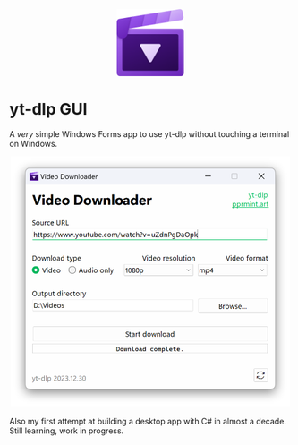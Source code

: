 <p align="center">
    <img height="120" alt="Project logo, which is a purple clapperboard with a play icon in the center." src="/assets/logo.png">
</p>

# yt-dlp GUI

A _very_ simple Windows Forms app to use yt-dlp without touching a terminal on Windows.

<p align="center">
    <picture>
        <source media="(prefers-color-scheme: dark)" srcset="/assets/screenshot_dark.png">
        <img width="500" alt="Screenshot of the UI." src="/assets/screenshot_light.png">
    </picture>
</p>

Also my first attempt at building a desktop app with C# in almost a decade. Still learning, work in progress.
